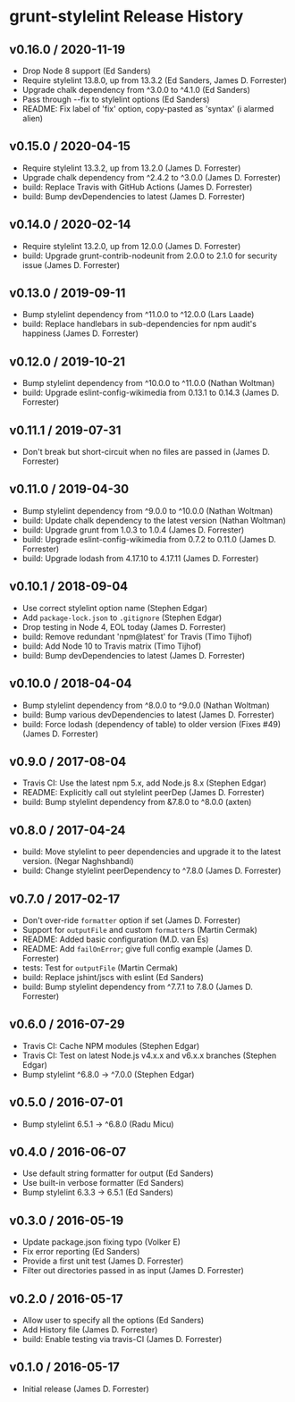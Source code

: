 # grunt-stylelint Release History

## v0.16.0 / 2020-11-19
* Drop Node 8 support (Ed Sanders)
* Require stylelint 13.8.0, up from 13.3.2 (Ed Sanders, James D. Forrester)
* Upgrade chalk dependency from ^3.0.0 to ^4.1.0 (Ed Sanders)
* Pass through --fix to stylelint options (Ed Sanders)
* README: Fix label of 'fix' option, copy-pasted as 'syntax' (i alarmed alien)

## v0.15.0 / 2020-04-15
* Require stylelint 13.3.2, up from 13.2.0 (James D. Forrester)
* Upgrade chalk dependency from ^2.4.2 to ^3.0.0 (James D. Forrester)
* build: Replace Travis with GitHub Actions (James D. Forrester)
* build: Bump devDependencies to latest (James D. Forrester)

## v0.14.0 / 2020-02-14
* Require stylelint 13.2.0, up from 12.0.0 (James D. Forrester)
* build: Upgrade grunt-contrib-nodeunit from 2.0.0 to 2.1.0 for security issue (James D. Forrester)

## v0.13.0 / 2019-09-11
* Bump stylelint dependency from ^11.0.0 to ^12.0.0 (Lars Laade)
* build: Replace handlebars in sub-dependencies for npm audit's happiness (James D. Forrester)

## v0.12.0 / 2019-10-21
* Bump stylelint dependency from ^10.0.0 to ^11.0.0 (Nathan Woltman)
* build: Upgrade eslint-config-wikimedia from 0.13.1 to 0.14.3 (James D. Forrester)

## v0.11.1 / 2019-07-31
* Don't break but short-circuit when no files are passed in (James D. Forrester)

## v0.11.0 / 2019-04-30
* Bump stylelint dependency from ^9.0.0 to ^10.0.0 (Nathan Woltman)
* build: Update chalk dependency to the latest version (Nathan Woltman)
* build: Upgrade grunt from 1.0.3 to 1.0.4 (James D. Forrester)
* build: Upgrade eslint-config-wikimedia from 0.7.2 to 0.11.0 (James D. Forrester)
* build: Upgrade lodash from 4.17.10 to 4.17.11 (James D. Forrester)

## v0.10.1 / 2018-09-04
* Use correct stylelint option name (Stephen Edgar)
* Add `package-lock.json` to `.gitignore` (Stephen Edgar)
* Drop testing in Node 4, EOL today (James D. Forrester)
* build: Remove redundant 'npm@latest' for Travis (Timo Tijhof)
* build: Add Node 10 to Travis matrix (Timo Tijhof)
* build: Bump devDependencies to latest (James D. Forrester)

## v0.10.0 / 2018-04-04
* Bump stylelint dependency from ^8.0.0 to ^9.0.0 (Nathan Woltman)
* build: Bump various devDependencies to latest (James D. Forrester)
* build: Force lodash (dependency of table) to older version (Fixes #49) (James D. Forrester)

## v0.9.0 / 2017-08-04
* Travis CI: Use the latest npm 5.x, add Node.js 8.x (Stephen Edgar)
* README: Explicitly call out stylelint peerDep (James D. Forrester)
* build: Bump stylelint dependency from &7.8.0 to ^8.0.0 (axten)

## v0.8.0 / 2017-04-24
* build: Move stylelint to peer dependencies and upgrade it to the latest version. (Negar Naghshbandi)
* build: Change stylelint peerDependency to ^7.8.0 (James D. Forrester)

## v0.7.0 / 2017-02-17
* Don't over-ride `formatter` option if set (James D. Forrester)
* Support for `outputFile` and custom `formatter`s (Martin Cermak)
* README: Added basic configuration (M.D. van Es)
* README: Add `failOnError`; give full config example (James D. Forrester)
* tests: Test for `outputFile` (Martin Cermak)
* build: Replace jshint/jscs with eslint (Ed Sanders)
* build: Bump stylelint dependency from ^7.7.1 to 7.8.0 (James D. Forrester)

## v0.6.0 / 2016-07-29
* Travis CI: Cache NPM modules (Stephen Edgar)
* Travis CI: Test on latest Node.js v4.x.x and v6.x.x branches (Stephen Edgar)
* Bump stylelint ^6.8.0 -> ^7.0.0 (Stephen Edgar)

## v0.5.0 / 2016-07-01
* Bump stylelint 6.5.1 -> ^6.8.0 (Radu Micu)

## v0.4.0 / 2016-06-07
* Use default string formatter for output (Ed Sanders)
* Use built-in verbose formatter (Ed Sanders)
* Bump stylelint 6.3.3 -> 6.5.1 (Ed Sanders)

## v0.3.0 / 2016-05-19
* Update package.json fixing typo (Volker E)
* Fix error reporting (Ed Sanders)
* Provide a first unit test (James D. Forrester)
* Filter out directories passed in as input (James D. Forrester)

## v0.2.0 / 2016-05-17
* Allow user to specify all the options (Ed Sanders)
* Add History file (James D. Forrester)
* build: Enable testing via travis-CI (James D. Forrester)

## v0.1.0 / 2016-05-17
* Initial release (James D. Forrester)
